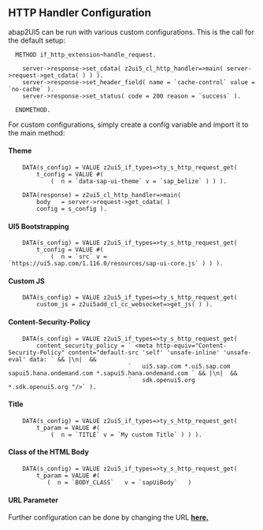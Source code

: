 ## HTTP Handler Configuration

abap2UI5 can be run with various custom configurations. This is the call for the default setup:
```abap
  METHOD if_http_extension~handle_request.

    server->response->set_cdata( z2ui5_cl_http_handler=>main( server->request->get_cdata( ) ) ).
    server->response->set_header_field( name = `cache-control` value = `no-cache` ).
    server->response->set_status( code = 200 reason = `success` ).

  ENDMETHOD.
```
For custom configurations, simply create a config variable and import it to the main method:

#### Theme
```abap
    DATA(s_config) = VALUE z2ui5_if_types=>ty_s_http_request_get(
        t_config = VALUE #(
            (  n = `data-sap-ui-theme` v = `sap_belize` ) ) ).

    DATA(response) = z2ui5_cl_http_handler=>main(
        body   = server->request->get_cdata( )
        config = s_config ).

``` 

#### UI5 Bootstrapping

```abap
    DATA(s_config) = VALUE z2ui5_if_types=>ty_s_http_request_get(
        t_config = VALUE #(
            (  n = `src` v = `https://ui5.sap.com/1.116.0/resources/sap-ui-core.js` ) ) ).

```

#### Custom JS

```abap
    DATA(s_config) = VALUE z2ui5_if_types=>ty_s_http_request_get(
        custom_js = z2ui5add_cl_cc_websocket=>get_js( ) ).

```

#### Content-Security-Policy

```abap
    DATA(s_config) = VALUE z2ui5_if_types=>ty_s_http_request_get(
        content_security_policy = ` <meta http-equiv="Content-Security-Policy" content="default-src 'self' 'unsafe-inline' 'unsafe-eval' data: ` && |\n|  &&
                                  `   ui5.sap.com *.ui5.sap.com sapui5.hana.ondemand.com *.sapui5.hana.ondemand.com ` && |\n|  &&
                                  `   sdk.openui5.org *.sdk.openui5.org "/>` ).

```

#### Title

```abap
    DATA(s_config) = VALUE z2ui5_if_types=>ty_s_http_request_get(
        t_param = VALUE #(
            (  n = `TITLE` v = `My custom Title` ) ) ).

```

#### Class of the HTML Body

```abap
    DATA(s_config) = VALUE z2ui5_if_types=>ty_s_http_request_get(
        t_param = VALUE #(
           (  n = `BODY_CLASS`   v = `sapUiBody`   )

```

#### URL Parameter
Further configuration can be done by changing the URL [**here.**](https://help.sap.com/doc/saphelp_nw75/7.5.5/de-DE/8b/46468c433b40c3b87b2e07f34dea1b/content.htm?no_cache=true)
